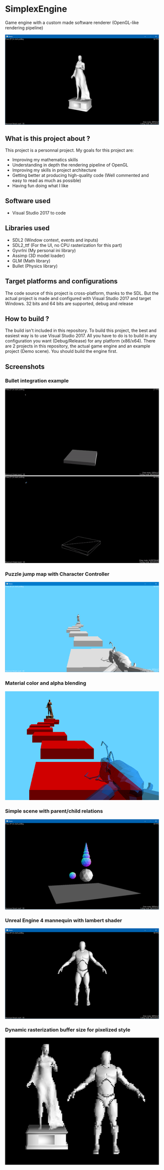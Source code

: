 # SimplexEngine
Game engine with a custom made software renderer (OpenGL-like rendering pipeline)

![Statue rendered with SimplexEngine](Screenshots/Lights.PNG)

## What is this project about ?
This project is a personnal project. My goals for this project are:
- Improving my mathematics skills
- Understanding in depth the rendering pipeline of OpenGL
- Improving my skills in project architecture
- Getting better at producing high-quality code (Well commented and easy to read as much as possible)
- Having fun doing what I like

## Software used
- Visual Studio 2017 to code

## Libraries used
- SDL2 (Window context, events and inputs)
- SDL2_ttf (For the UI, no CPU rasterization for this part)
- GyvrIni (My personal ini library)
- Assimp (3D model loader)
- GLM (Math library)
- Bullet (Physics library)

## Target platforms and configurations
The code source of this project is cross-platform, thanks to the SDL. But the actual project is made and configured with Visual Studio 2017 and target Windows.
32 bits and 64 bits are supported, debug and release

## How to build ?
The build isn't included in this repository. To build this project, the best and easiest way is to use Visual Studio 2017. All you have to do is to build in any configuration you want (Debug/Release) for any platform (x86/x64).
There are 2 projects in this repository, the actual game engine and an example project (Demo scene). You should build the engine first.

## Screenshots
### Bullet integration example
![Screenshot 1](Screenshots/Bullet_Physics_Lambert.gif)
![Screenshot 2](Screenshots/Bullet_Physics_Wireframe.gif)

### Puzzle jump map with Character Controller
![Screenshot 3](Screenshots/Puzzle_Jump.png)

### Material color and alpha blending
![Screenshot 4](Screenshots/Alpha_And_Colors.png)

### Simple scene with parent/child relations
![Screenshot 5](Screenshots/Demo_Scene.PNG)

### Unreal Engine 4 mannequin with lambert shader
![Screenshot 6](Screenshots/Mannequin.PNG)

### Dynamic rasterization buffer size for pixelized style
![Screenshot 7](Screenshots/pixelized.png)
